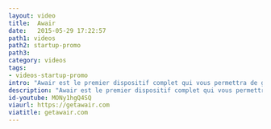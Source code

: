 ```yaml
---
layout: video
title:  Awair
date:   2015-05-29 17:22:57
path1: videos
path2: startup-promo
path3:
category: videos
tags:
- videos-startup-promo
intro: "Awair est le premier dispositif complet qui vous permettra de garder un oeil sur la qualité de l'air intérieur. Awair analyse la qualité de votre atmopshère en direct, apprend vos routines et communique avec d'autres appareils de la maison pour vous aider à atteindre une qualité optimale d'air."
description: "Awair est le premier dispositif complet qui vous permettra de garder un oeil sur la qualité de l'air intérieur."
id-youtube: MONy1hgQ4SQ
viaurl: https://getawair.com
viatitle: getawair.com
---
```

